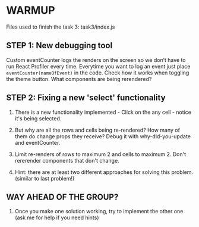 # WARMUP

Files used to finish the task 3: task3/index.js

## STEP 1: New debugging tool

Custom eventCounter logs the renders on the screen so we don’t have to run React Profiler every time. Everytime you want to log an event just place `eventCounter(nameOfEvent)` in the code. Check how it works when toggling the theme button. What components are being rerendered?

## STEP 2: Fixing a new 'select' functionality

  1. There is a new functionality implemented - Click on the any cell - notice it's being selected.

  2. But why are all the rows and cells being re-rendered? How many of them do change props they receive? Debug it with why-did-you-update and eventCounter.

  3. Limit re-renders of rows to maximum 2 and cells to maximum 2. Don't rererender components that don't change.

  4. Hint: there are at least two different approaches for solving this problem. (similar to last problem!)


## WAY AHEAD OF THE GROUP?

1. Once you make one solution working, try to implement the other one (ask me for help if you need hints)